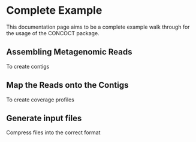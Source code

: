 Complete Example
================
This documentation page aims to be a complete example walk through for the usage of the CONCOCT package. 

Assembling Metagenomic Reads
----------------------------
To create contigs

Map the Reads onto the Contigs
------------------------------
To create coverage profiles

Generate input files
--------------------
Compress files into the correct format
